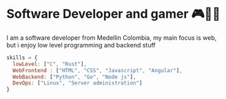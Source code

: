 # Software Developer and gamer 🎮👨‍💻
I am a software developer from Medellin Colombia, my main focus is web, but i enjoy low level programming and backend stuff
```javascript
skills = {
  lowLevel: ["C", "Rust"],
  WebFrontend : ["HTML", "CSS", "Javascript", "Angular"],
  WebBackend: ["Python", "Go", "Node js"],
  DevOps: ["Linux", "Server administration"]
}
```
